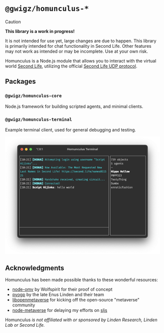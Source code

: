 # `@gwigz/homunculus-*`

> [!CAUTION]
>
> **This library is a work in progress!**
>
> It is not intended for use yet, large changes are due to happen. This library is primarily intended for chat functionality in Second Life. Other features may not work as intended or may be incomplete. Use at your own risk.

Homunculus is a Node.js module that allows you to interact with the virtual world
[Second Life](https://www.secondlife.com), utilizing the official
[Second Life UDP protocol](http://wiki.secondlife.com/wiki/Protocol).

## Packages

### `@gwigz/homunculus-core`

Node.js framework for building scripted agents, and minimal clients.

### `@gwigz/homunculus-terminal`

Example terminal client, used for general debugging and testing.

<img src="./packages/homunculus-terminal/terminal.png" />

## Acknowledgments

Homunculus has been made possible thanks to these wonderful resources:

- [node-omv](https://bitbucket.org/Wolfspirit/node-omv) by Wolfspirit for their proof of concept
- [pyogp](http://wiki.secondlife.com/wiki/PyOGP) by the late Enus Linden and their team
- [libopenmetaverse](https://github.com/openmetaversefoundation/libopenmetaverse) for kicking off the open-source "metaverse" community
- [node-metaverse](https://github.com/CasperTech/node-metaverse) for delaying my efforts on [sljs](https://github.com/gwigz/sljs-archive)

Homunculus _is not affiliated with or sponsored by Linden Research, Linden Lab or
Second Life._
